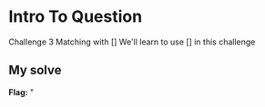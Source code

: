 # Intro To Question
Challenge 3
Matching with []
We'll learn to use [] in this challenge
## My solve
**Flag:** "
